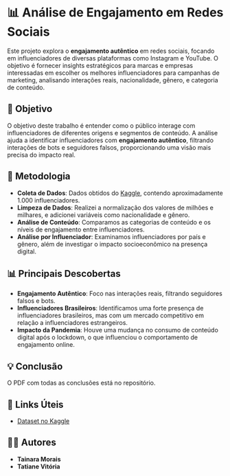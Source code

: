 # 📊 Análise de Engajamento em Redes Sociais

Este projeto explora o **engajamento autêntico** em redes sociais, focando em influenciadores de diversas plataformas como Instagram e YouTube. O objetivo é fornecer insights estratégicos para marcas e empresas interessadas em escolher os melhores influenciadores para campanhas de marketing, analisando interações reais, nacionalidade, gênero, e categoria de conteúdo.

## 🚀 Objetivo

O objetivo deste trabalho é entender como o público interage com influenciadores de diferentes origens e segmentos de conteúdo. A análise ajuda a identificar influenciadores com **engajamento autêntico**, filtrando interações de bots e seguidores falsos, proporcionando uma visão mais precisa do impacto real.

## 📝 Metodologia

- **Coleta de Dados**: Dados obtidos do [Kaggle](https://www.kaggle.com/code/umasharma11/influencers-analysis-for-business-purpose), contendo aproximadamente 1.000 influenciadores.
- **Limpeza de Dados**: Realizei a normalização dos valores de milhões e milhares, e adicionei variáveis como nacionalidade e gênero.
- **Análise de Conteúdo**: Comparamos as categorias de conteúdo e os níveis de engajamento entre influenciadores.
- **Análise por Influenciador**: Examinamos influenciadores por país e gênero, além de investigar o impacto socioeconômico na presença digital.

## 📊 Principais Descobertas

- **Engajamento Autêntico**: Foco nas interações reais, filtrando seguidores falsos e bots.
- **Influenciadores Brasileiros**: Identificamos uma forte presença de influenciadores brasileiros, mas com um mercado competitivo em relação a influenciadores estrangeiros.
- **Impacto da Pandemia**: Houve uma mudança no consumo de conteúdo digital após o lockdown, o que influenciou o comportamento de engajamento online.

## 💡 Conclusão
O PDF com todas as conclusões está no repositório.

## 🔗 Links Úteis

- [Dataset no Kaggle](https://www.kaggle.com/code/umasharma11/influencers-analysis-for-business-purpose)

## 👩‍💻 Autores

- **Tainara Morais**
- **Tatiane Vitória**
